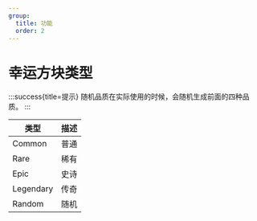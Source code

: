 ```yaml
---
group:
  title: 功能
  order: 2
---
```


# 幸运方块类型

:::success{title=提示}
随机品质在实际使用的时候，会随机生成前面的四种品质。
:::

| 类型        | 描述 |
|-----------|----|
| Common    | 普通 |
| Rare      | 稀有 |
| Epic      | 史诗 |
| Legendary | 传奇 |
| Random    | 随机 |

